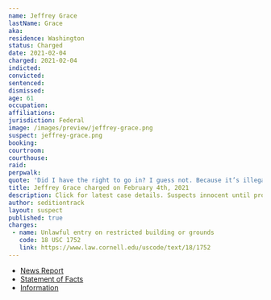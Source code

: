 ```yaml
---
name: Jeffrey Grace
lastName: Grace
aka:
residence: Washington
status: Charged
date: 2021-02-04
charged: 2021-02-04
indicted:
convicted: 
sentenced: 
dismissed: 
age: 61
occupation:
affiliations:
jurisdiction: Federal
image: /images/preview/jeffrey-grace.png
suspect: jeffrey-grace.png
booking:
courtroom:
courthouse:
raid:
perpwalk:
quote: 'Did I have the right to go in? I guess not. Because it’s illegal. But did I do anything wrong? No, I didn’t.'
title: Jeffrey Grace charged on February 4th, 2021
description: Click for latest case details. Suspects innocent until proven guilty.
author: seditiontrack
layout: suspect
published: true
charges:
 - name: Unlawful entry on restricted building or grounds
   code: 18 USC 1752
   link: https://www.law.cornell.edu/uscode/text/18/1752
---
```

- [News Report](https://www.seattletimes.com/seattle-news/crime/clark-county-man-charged-with-entering-capitol-during-siege/)
- [Statement of Facts](https://www.justice.gov/usao-dc/case-multi-defendant/file/1364691/download)
- [Information](https://www.justice.gov/usao-dc/case-multi-defendant/file/1388636/download)
